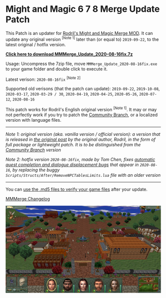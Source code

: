 # Might and Magic 6 7 8 Merge Update Patch

This Patch is an updater for [Rodril's Might and Magic Merge MOD](https://www.celestialheavens.com/forum/10/16657). It can update any original version <sup>[Note 1]</sup> later than (or equal to) `2019-09-22`, to the latest original / hotfix version.

[**Click here to download MMMerge_Update_2020-08-16fix.7z**](https://github.com/might-and-magic/mmmerge-update-patch/releases/download/2020-08-16fix/MMMerge_Update_2020-08-16fix.7z)

Usage: Uncompress the 7zip file, move `MMMerge_Update_2020-08-16fix.exe` to your game folder and double click to execute it.

Latest verison: `2020-08-16fix` <sup>[Note 2]</sup>

Supported old verisons (that the patch can update): `2019-09-22`, `2019-10-08`, `2020-03-17`, `2020-03-29 / 30`, `2020-04-19`, `2020-04-25`, `2020-05-26`, `2020-07-12`, `2020-08-16`

This patch works for Rodril's English original version <sup>[Note 1]</sup>. It may or may not perfectly work if you try to patch the [Community Branch](https://gitlab.com/templayer/mmmerge), or a localized version with language files.

<hr>

*Note 1: original version (aka. vanilla version / official version): a version that is released in [the original post](https://www.celestialheavens.com/forum/10/16657) by the original author, Rodril, in the form of full package or lightweight patch. It is to be distinguished from the [Community Branch](https://gitlab.com/templayer/mmmerge) version*

*Note 2: hotfix version `2020-08-16fix`, made by Tom Chen, fixes [automatic quest completion and dialogue displacement bugs](https://www.celestialheavens.com/forum/10/16657?start=5880#p382652) that appear in `2020-08-16`, by replacing the buggy `Scripts/Structs/After/RemoveNPCTablesLimits.lua` file with an older version*

<hr>

You can [use the .md5 files to verify your game files](https://github.com/might-and-magic/mmmerge-update-patch/tree/master/md5) after your update.

[MMMerge Changelog](https://github.com/might-and-magic/mmmerge-update-patch/blob/master/changelog.md)

<p align="center">
<img src="https://github.com/might-and-magic/mmmerge-update-patch/raw/master/screenshot.jpg" alt="Might and Magic 6 7 8 Merge screenshot" title="Might and Magic 6 7 8 Merge screenshot">
</p>
